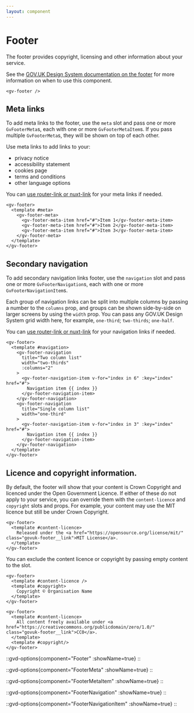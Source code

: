 ```yaml
---
layout: component
---
```


# Footer

The footer provides copyright, licensing and other information about your service.

See the [GOV.UK Design System documentation on the footer](https://design-system.service.gov.uk/components/footer/)
for more information on when to use this component.

```vue
<gv-footer />
```

## Meta links

To add meta links to the footer, use the `meta` slot and pass one or more `GvFooterMeta`s, each with one or more 
`GvFooterMetaItem`s. If you pass multiple `GvFooterMeta`s, they will be shown on top of each other.

Use meta links to add links to your:

- privacy notice
- accessibility statement
- cookies page
- terms and conditions
- other language options

You can [use router-link or nuxt-link](/get-started/using-router-link-or-nuxt-link) for your meta links if needed.

```vue
<gv-footer>
  <template #meta>
    <gv-footer-meta>
      <gv-footer-meta-item href="#">Item 1</gv-footer-meta-item>
      <gv-footer-meta-item href="#">Item 2</gv-footer-meta-item>
      <gv-footer-meta-item href="#">Item 3</gv-footer-meta-item>
    </gv-footer-meta>
  </template>
</gv-footer>
```

## Secondary navigation

To add secondary navigation links footer, use the `navigation` slot and pass one or more `GvFooterNavigation`s, each 
with one or more `GvFooterNavigationItem`s.

Each group of navigation links can be split into multiple columns by passing a number to the `columns` prop, and
groups can be shown side-by-side on larger screens by using the `width` prop. You can pass any GOV.UK Design System 
grid width here, for example, `one-third`; `two-thirds`; `one-half`.

You can [use router-link or nuxt-link](/get-started/using-router-link-or-nuxt-link) for your navigation links if needed.

```vue
<gv-footer>
  <template #navigation>
    <gv-footer-navigation 
      title="Two column list" 
      width="two-thirds" 
      :columns="2"
    >
      <gv-footer-navigation-item v-for="index in 6" :key="index" href="#">
        Navigation item {{ index }}
      </gv-footer-navigation-item>
    </gv-footer-navigation>
    <gv-footer-navigation 
      title="Single column list" 
      width="one-third"
    >
      <gv-footer-navigation-item v-for="index in 3" :key="index" href="#">
        Navigation item {{ index }}
      </gv-footer-navigation-item>
    </gv-footer-navigation>
  </template>
</gv-footer>
```

## Licence and copyright information.

By default, the footer will show that your content is Crown Copyright and licenced under the Open Government Licence.
If either of these do not apply to your service, you can override them with the `content-licence` and `copyright` slots 
and props. For example, your content may use the MIT licence but still be under Crown Copyright.

```vue
<gv-footer>
  <template #content-licence>
    Released under the <a href="https://opensource.org/license/mit/" class="govuk-footer__link">MIT License</a>.
  </template>
</gv-footer>
```

You can exclude the content licence or copyright by passing empty content to the slot.

```vue
<gv-footer>
  <template #content-licence />
  <template #copyright>
    Copyright © Organisation Name
  </template>
</gv-footer>
```

```vue
<gv-footer>
  <template #content-licence>
    All content freely available under <a href="https://creativecommons.org/publicdomain/zero/1.0/" class="govuk-footer__link">CC0</a>.
  </template>
  <template #copyright/>
</gv-footer>
```

::gvd-options{component="Footer" :showName=true}
::

::gvd-options{component="FooterMeta" :showName=true}
::

::gvd-options{component="FooterMetaItem" :showName=true}
::

::gvd-options{component="FooterNavigation" :showName=true}
::

::gvd-options{component="FooterNavigationItem" :showName=true}
::